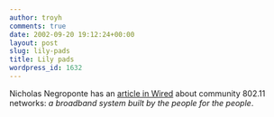```yaml
---
author: troyh
comments: true
date: 2002-09-20 19:12:24+00:00
layout: post
slug: lily-pads
title: Lily pads
wordpress_id: 1632
---
```


Nicholas Negroponte has an [article in Wired](http://www.wired.com/wired/archive/10.10/wireless.html) about community 802.11 networks: _a broadband system built by the people for the people_.
